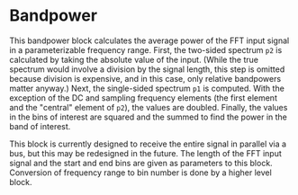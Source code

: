 # Bandpower
This bandpower block calculates the average power of the FFT input signal in a parameterizable frequency range. First, the two-sided spectrum `p2` is calculated by taking the absolute value of the input. (While the true spectrum would involve a division by the signal length, this step is omitted because division is expensive, and in this case, only relative bandpowers matter anyway.) Next, the single-sided spectrum `p1` is computed. With the exception of the DC and sampling frequency elements (the first element and the "central" element of `p2`), the values are doubled. Finally, the values in the bins of interest are squared and the summed to find the power in the band of interest.

This block is currently designed to receive the entire signal in parallel via a bus, but this may be redesigned in the future. The length of the FFT input signal and the start and end bins are given as parameters to this block. Conversion of frequency range to bin number is done by a higher level block.
